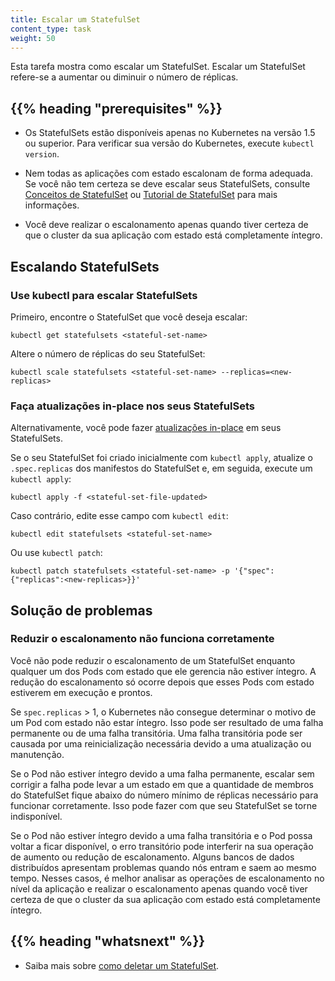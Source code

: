 ```yaml
---
title: Escalar um StatefulSet
content_type: task
weight: 50
---
```


<!-- overview -->

Esta tarefa mostra como escalar um StatefulSet. Escalar um StatefulSet refere-se a aumentar ou diminuir o número de réplicas.

## {{% heading "prerequisites" %}}

- Os StatefulSets estão disponíveis apenas no Kubernetes na versão 1.5 ou superior.
  Para verificar sua versão do Kubernetes, execute `kubectl version`.

- Nem todas as aplicações com estado escalonam de forma adequada. Se você não tem certeza se deve escalar seus StatefulSets,
  consulte [Conceitos de StatefulSet](/docs/concepts/workloads/controllers/statefulset/)
  ou [Tutorial de StatefulSet](/docs/tutorials/stateful-application/basic-stateful-set/) para mais informações.

- Você deve realizar o escalonamento apenas quando tiver certeza de que o cluster da sua aplicação com estado
  está completamente íntegro.

<!-- steps -->

## Escalando StatefulSets

### Use kubectl para escalar StatefulSets

Primeiro, encontre o StatefulSet que você deseja escalar:

```shell
kubectl get statefulsets <stateful-set-name>
```

Altere o número de réplicas do seu StatefulSet:

```shell
kubectl scale statefulsets <stateful-set-name> --replicas=<new-replicas>
```

### Faça atualizações in-place nos seus StatefulSets

Alternativamente, você pode fazer
[atualizações in-place](/docs/concepts/cluster-administration/manage-deployment/#in-place-updates-of-resources)
em seus StatefulSets.

Se o seu StatefulSet foi criado inicialmente com `kubectl apply`,
atualize o `.spec.replicas` dos manifestos do StatefulSet e, em seguida, execute um `kubectl apply`:

```shell
kubectl apply -f <stateful-set-file-updated>
```

Caso contrário, edite esse campo com `kubectl edit`:

```shell
kubectl edit statefulsets <stateful-set-name>
```

Ou use `kubectl patch`:

```shell
kubectl patch statefulsets <stateful-set-name> -p '{"spec":{"replicas":<new-replicas>}}'
```

## Solução de problemas

### Reduzir o escalonamento não funciona corretamente

Você não pode reduzir o escalonamento de um StatefulSet enquanto qualquer um dos Pods
com estado que ele gerencia não estiver íntegro. A redução do escalonamento
só ocorre depois que esses Pods com estado estiverem em execução e prontos.

Se `spec.replicas` > 1, o Kubernetes não consegue determinar o motivo de um Pod com estado
não estar íntegro. Isso pode ser resultado de uma falha permanente ou de uma falha transitória.
Uma falha transitória pode ser causada por uma reinicialização necessária devido a uma atualização ou manutenção.

Se o Pod não estiver íntegro devido a uma falha permanente, escalar sem corrigir
a falha pode levar a um estado em que a quantidade de membros do StatefulSet fique abaixo
do número mínimo de réplicas necessário para funcionar corretamente.
Isso pode fazer com que seu StatefulSet se torne indisponível.

Se o Pod não estiver íntegro devido a uma falha transitória e o Pod possa voltar a ficar disponível,
o erro transitório pode interferir na sua operação de aumento ou redução de escalonamento.
Alguns bancos de dados distribuídos apresentam problemas quando nós entram e saem ao mesmo tempo. Nesses casos,
é melhor analisar as operações de escalonamento no nível da aplicação e realizar o escalonamento apenas quando
você tiver certeza de que o cluster da sua aplicação com estado está completamente íntegro.

## {{% heading "whatsnext" %}}

- Saiba mais sobre [como deletar um StatefulSet](/docs/tasks/run-application/delete-stateful-set/).
